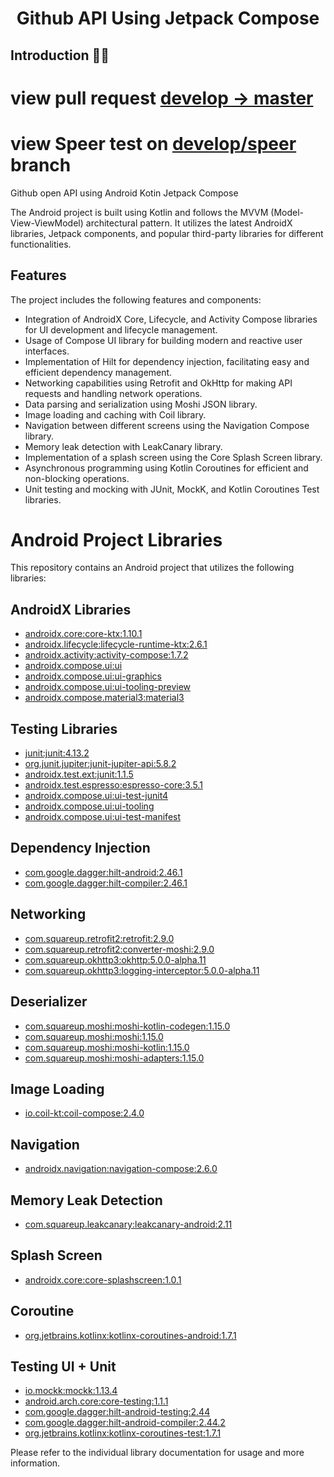 <h1 align="center">Github API Using Jetpack Compose</h1>

## Introduction 🙋‍♂️

# view pull request [develop -> master](https://github.com/Aks-4125/github-api-compose/pull/1)
# view Speer test on [develop/speer](https://github.com/Aks-4125/github-api-compose/tree/dev/speer-test) branch

Github open API using Android Kotin Jetpack Compose


The Android project is built using Kotlin and follows the MVVM (Model-View-ViewModel) architectural pattern. It utilizes the latest AndroidX libraries, Jetpack components, and popular third-party libraries for different functionalities.

## Features

The project includes the following features and components:

- Integration of AndroidX Core, Lifecycle, and Activity Compose libraries for UI development and lifecycle management.
- Usage of Compose UI library for building modern and reactive user interfaces.
- Implementation of Hilt for dependency injection, facilitating easy and efficient dependency management.
- Networking capabilities using Retrofit and OkHttp for making API requests and handling network operations.
- Data parsing and serialization using Moshi JSON library.
- Image loading and caching with Coil library.
- Navigation between different screens using the Navigation Compose library.
- Memory leak detection with LeakCanary library.
- Implementation of a splash screen using the Core Splash Screen library.
- Asynchronous programming using Kotlin Coroutines for efficient and non-blocking operations.
- Unit testing and mocking with JUnit, MockK, and Kotlin Coroutines Test libraries.

# Android Project Libraries

This repository contains an Android project that utilizes the following libraries:

## AndroidX Libraries

- [androidx.core:core-ktx:1.10.1](https://developer.android.com/jetpack/androidx/releases/core)
- [androidx.lifecycle:lifecycle-runtime-ktx:2.6.1](https://developer.android.com/jetpack/androidx/releases/lifecycle)
- [androidx.activity:activity-compose:1.7.2](https://developer.android.com/jetpack/androidx/releases/activity)
- [androidx.compose.ui:ui](https://developer.android.com/jetpack/androidx/releases/compose-ui)
- [androidx.compose.ui:ui-graphics](https://developer.android.com/jetpack/androidx/releases/compose-ui-graphics)
- [androidx.compose.ui:ui-tooling-preview](https://developer.android.com/jetpack/androidx/releases/compose-ui-tooling-preview)
- [androidx.compose.material3:material3](https://developer.android.com/jetpack/androidx/releases/compose-material3)

## Testing Libraries

- [junit:junit:4.13.2](https://junit.org/junit4/)
- [org.junit.jupiter:junit-jupiter-api:5.8.2](https://junit.org/junit5/)
- [androidx.test.ext:junit:1.1.5](https://developer.android.com/jetpack/androidx/releases/test)
- [androidx.test.espresso:espresso-core:3.5.1](https://developer.android.com/training/testing/espresso)
- [androidx.compose.ui:ui-test-junit4](https://developer.android.com/jetpack/androidx/releases/compose-ui)
- [androidx.compose.ui:ui-tooling](https://developer.android.com/jetpack/androidx/releases/compose-ui)
- [androidx.compose.ui:ui-test-manifest](https://developer.android.com/jetpack/androidx/releases/compose-ui)

## Dependency Injection

- [com.google.dagger:hilt-android:2.46.1](https://dagger.dev/hilt/)
- [com.google.dagger:hilt-compiler:2.46.1](https://dagger.dev/hilt/)

## Networking

- [com.squareup.retrofit2:retrofit:2.9.0](https://square.github.io/retrofit/)
- [com.squareup.retrofit2:converter-moshi:2.9.0](https://github.com/square/retrofit/tree/master/retrofit-converters/moshi)
- [com.squareup.okhttp3:okhttp:5.0.0-alpha.11](https://square.github.io/okhttp/)
- [com.squareup.okhttp3:logging-interceptor:5.0.0-alpha.11](https://square.github.io/okhttp/)

## Deserializer

- [com.squareup.moshi:moshi-kotlin-codegen:1.15.0](https://github.com/square/moshi)
- [com.squareup.moshi:moshi:1.15.0](https://github.com/square/moshi)
- [com.squareup.moshi:moshi-kotlin:1.15.0](https://github.com/square/moshi)
- [com.squareup.moshi:moshi-adapters:1.15.0](https://github.com/square/moshi)

## Image Loading

- [io.coil-kt:coil-compose:2.4.0](https://github.com/coil-kt/coil)

## Navigation

- [androidx.navigation:navigation-compose:2.6.0](https://developer.android.com/jetpack/androidx/releases/navigation)

## Memory Leak Detection

- [com.squareup.leakcanary:leakcanary-android:2.11](https://github.com/square/leakcanary)

## Splash Screen

- [androidx.core:core-splashscreen:1.0.1](https://developer.android.com/jetpack/androidx/releases/core-splashscreen)

## Coroutine

- [org.jetbrains.kotlinx:kotlinx-coroutines-android:1.7.1](https://github.com/Kotlin/kotlinx.coroutines)

## Testing UI + Unit

- [io.mockk:mockk:1.13.4](https://mockk.io/)
- [android.arch.core:core-testing:1.1.1](https://developer.android.com/topic/libraries/architecture/testing)
- [com.google.dagger:hilt-android-testing:2.44](https://dagger.dev/hilt/testing)
- [com.google.dagger:hilt-android-compiler:2.44.2](https://dagger.dev/hilt/testing)
- [org.jetbrains.kotlinx:kotlinx-coroutines-test:1.7.1](https://github.com/Kotlin/kotlinx.coroutines)

Please refer to the individual library documentation for usage and more information.

